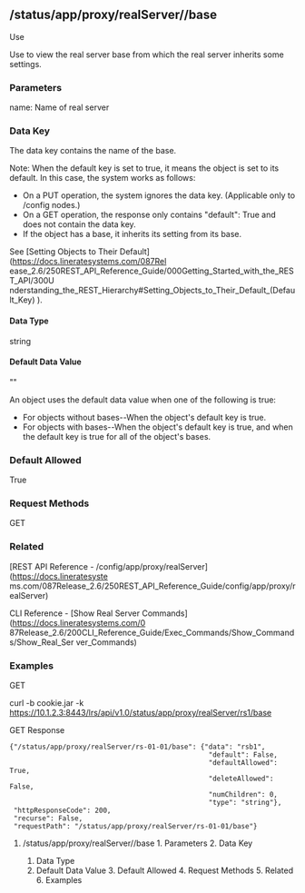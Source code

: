 ## /status/app/proxy/realServer/<name>/base

Use

Use to view the real server base from which the real server inherits some
settings.

### Parameters

name: Name of real server

### Data Key

The data key contains the name of the base.

Note: When the default key is set to true, it means the object is set to its
default. In this case, the system works as follows:

  * On a PUT operation, the system ignores the data key. (Applicable only to /config nodes.)
  * On a GET operation, the response only contains "default": True and does not contain the data key.
  * If the object has a base, it inherits its setting from its base.

See [Setting Objects to Their Default](https://docs.lineratesystems.com/087Rel
ease_2.6/250REST_API_Reference_Guide/000Getting_Started_with_the_REST_API/300U
nderstanding_the_REST_Hierarchy#Setting_Objects_to_Their_Default_(Default_Key)
).

#### Data Type

string

#### Default Data Value

""

An object uses the default data value when one of the following is true:

  * For objects without bases--When the object's default key is true.
  * For objects with bases--When the object's default key is true, and when the default key is true for all of the object's bases.

### Default Allowed

True

### Request Methods

GET

### Related

[REST API Reference - /config/app/proxy/realServer](https://docs.lineratesyste
ms.com/087Release_2.6/250REST_API_Reference_Guide/config/app/proxy/realServer)

CLI Reference - [Show Real Server Commands](https://docs.lineratesystems.com/0
87Release_2.6/200CLI_Reference_Guide/Exec_Commands/Show_Commands/Show_Real_Ser
ver_Commands)

### Examples

GET

curl -b cookie.jar -k
https://10.1.2.3:8443/lrs/api/v1.0/status/app/proxy/realServer/rs1/base

GET Response

    
    
    {"/status/app/proxy/realServer/rs-01-01/base": {"data": "rsb1",
                                                     "default": False,
                                                     "defaultAllowed": True,
                                                     "deleteAllowed": False,
                                                     "numChildren": 0,
                                                     "type": "string"},
     "httpResponseCode": 200,
     "recurse": False,
     "requestPath": "/status/app/proxy/realServer/rs-01-01/base"}
    

  1. /status/app/proxy/realServer/<name>/base
    1. Parameters
    2. Data Key
      1. Data Type
      2. Default Data Value
    3. Default Allowed
    4. Request Methods
    5. Related
    6. Examples


